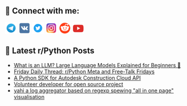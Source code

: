 ## 🔎 Connect with me:
[<img src="https://github.com/bullbesh/bullbesh/blob/main/images/Telegram.png" width="32" height="32" />](https://t.me/bullbesh)
[<img src="https://github.com/bullbesh/bullbesh/blob/main/images/VK.png" width="32" height="32" />](https://vk.com/bullbesh)
[<img src="https://github.com/bullbesh/bullbesh/blob/main/images/Twitter.png" width="32" height="32" />](https://twitter.com/bullbesh1)
[<img src="https://github.com/bullbesh/bullbesh/blob/main/images/Instagram.png" width="32" height="32" />](https://www.instagram.com/bullbesh)
[<img src="https://github.com/bullbesh/bullbesh/blob/main/images/Reddit.png" width="32" height="32" />](https://www.reddit.com/user/bullbesh)
[<img src="https://github.com/bullbesh/bullbesh/blob/main/images/YouTube.png" width="32" height="32" />](https://www.youtube.com/channel/UCtfjRs6uzgq5mfm8S06WTcg)

## 📕 Latest r/Python Posts
<!-- BLOG-POST-LIST:START -->
- [What is an LLM? Large Language Models Explained for Beginners 🧠](https://www.reddit.com/r/Python/comments/1k797yh/what_is_an_llm_large_language_models_explained/)
- [Friday Daily Thread: r/Python Meta and Free-Talk Fridays](https://www.reddit.com/r/Python/comments/1k779nd/friday_daily_thread_rpython_meta_and_freetalk/)
- [A Python SDK for Autodesk Construction Cloud API](https://www.reddit.com/r/Python/comments/1k72wwh/a_python_sdk_for_autodesk_construction_cloud_api/)
- [Volunteer developer for open source project](https://www.reddit.com/r/Python/comments/1k72w4d/volunteer_developer_for_open_source_project/)
- [yahi a log aggregator based on regexp spewing &quot;all in one page&quot; visualisation](https://www.reddit.com/r/Python/comments/1k70ao5/yahi_a_log_aggregator_based_on_regexp_spewing_all/)
<!-- BLOG-POST-LIST:END -->
